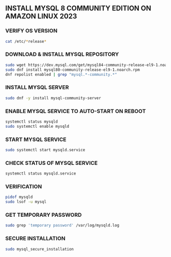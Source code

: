 ## INSTALL MYSQL 8 COMMUNITY EDITION ON AMAZON LINUX 2023

### VERIFY OS VERSION
```sh
cat /etc/*release*
```

### DOWNLOAD & INSTALL MYSQL REPOSITORY
```sh
sudo wget https://dev.mysql.com/get/mysql84-community-release-el9-1.noarch.rpm
sudo dnf install mysql80-community-release-el9-1.noarch.rpm
dnf repolist enabled | grep "mysql.*-community.*"
```

### INSTALL MYSQL SERVER
```sh
sudo dnf -y install mysql-community-server
```

### ENABLE MYSQL SERVICE TO AUTO-START ON REBOOT
```sh
systemctl status mysqld
sudo systemctl enable mysqld
```

### START MYSQL SERVICE
```sh
sudo systemctl start mysqld.service
```

### CHECK STATUS OF MYSQL SERVICE
```sh
systemctl status mysqld.service
```

### VERIFICATION
```sh
pidof mysqld
sudo lsof -u mysql
```

### GET TEMPORARY PASSWORD
```sh
sudo grep 'temporary password' /var/log/mysqld.log
```

### SECURE INSTALLATION
```sh
sudo mysql_secure_installation
```

